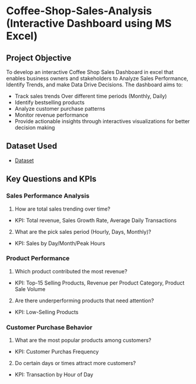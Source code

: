 # Coffee-Shop-Sales-Analysis (Interactive Dashboard using MS Excel)
## Project Objective
To develop an interactive Coffee Shop Sales Dashboard in excel that enables business owners and stakeholders to Analyze Sales Performance, Identify Trends, and make Data Drive Decisions. The dashboard aims to:
* Track sales trends Over different time periods (Monthly, Daily)
* Identify bestselling products
* Analyze customer purchase patterns
* Monitor revenue performance
* Provide actionable insights through interactives visualizations for better decision making

## Dataset Used
- <a href = "https://github.com/MuguroNgugi/Data-Analysis-Dashboard/blob/main/Coffee%20Shop%20Sales.xlsx"> Dataset </a>

## Key Questions and KPIs
### Sales Performance Analysis
1. How are total sales trending over time? 
* KPI: Total revenue, Sales Growth Rate, Average Daily Transactions 
2. What are the pick sales period (Hourly, Days, Monthly)?
* KPI: Sales by Day/Month/Peak Hours

### Product Performance
1. Which product contributed the most revenue?
* KPI: Top-15 Selling Products, Revenue per Product Category, Product Sale Volume
2. Are there underperforming products that need attention?
* KPI: Low-Selling Products

### Customer Purchase Behavior
1. What are the most popular products among customers?
* KPI: Customer Purchas Frequency
2. Do certain days or times attract more customers?
* KPI: Transaction by Hour of Day


